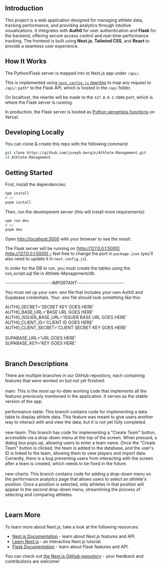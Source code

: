 
<br/>

## Introduction

This project is a web application designed for managing athlete data, tracking performance, and providing analytics through intuitive visualizations. It integrates with **Auth0** for user authentication and **Flask** for the backend, offering secure access control and real-time performance tracking. The frontend is built using **Next.js**, **Tailwind CSS**, and **React** to provide a seamless user experience.

## How It Works

The Python/Flask server is mapped into to Next.js app under `/api/`.

This is implemented using [`next.config.js` rewrites](https://github.com/vercel/examples/blob/main/python/nextjs-flask/next.config.js) to map any request to `/api/:path*` to the Flask API, which is hosted in the `/api` folder.

On localhost, the rewrite will be made to the `127.0.0.1:5000` port, which is where the Flask server is running.

In production, the Flask server is hosted as [Python serverless functions](https://vercel.com/docs/concepts/functions/serverless-functions/runtimes/python) on Vercel.

## Developing Locally

You can clone & create this repo with the following command

```bash
git clone https://github.com/joseph-bergin/Athlete-Management.git
cd Athlete-Management
```

## Getting Started

First, install the dependencies:

```bash
npm install
# or
pnpm install
```

Then, run the development server (this will install more requirements):

```bash
npm run dev
# or
pnpm dev
```

Open [http://localhost:3000](http://localhost:3000) with your browser to see the result.

The Flask server will be running on [http://127.0.0.1:5000](http://127.0.0.1:5000) – feel free to change the port in `package.json` (you'll also need to update it in `next.config.js`).

In order for the DB to run, you must create the tables using the run_script.sql file in Athlete-Management/db. 

------------------------*IMPORTANT*------------------------

You must set up your own .env file that includes your own Auth0 and Supabase credentials. Your .env file should look something like this:

AUTH0_SECRET='SECRET KEY GOES HERE'<br/>
AUTH0_BASE_URL='BASE URL GOES HERE'<br/>
AUTH0_ISSUER_BASE_URL='ISSUER BASE URL GOES HERE'<br/>
AUTH0_CLIENT_ID='CLIENT ID GOES HERE'<br/>
AUTH0_CLIENT_SECRET='CLIENT SECRET KEY GOES HERE'<br/>
<br/>
SUPABASE_URL='URL GOES HERE'<br/>
SUPABASE_KEY='KEY GOES HERE'<br/>
<br/>


## Branch Descriptions
There are multiple branches in our GitHub repository, each containing features that were worked on but not yet finished:
<br/><br/>
main: This is the most up-to-date working code that implements all the features previously mentioned in the application. It serves as the stable version of the app.
<br/><br/>
performance-table: This branch contains code for implementing a data table to display athlete data. This feature was meant to give users another way to interact with and view the data, but it is not yet fully completed.
<br/><br/>
new-team: This branch has code for implementing a "Create Team" button, accessible via a drop-down menu at the top of the screen. When pressed, a dialog box pops up, allowing users to enter a team name. Once the "Create Team" button is clicked, the team is added to the database, and the user's ID is linked to the team, allowing them to view players and import data. Currently, there is a bug preventing users from interacting with the screen after a team is created, which needs to be fixed in the future.
<br/><br/>
new-charts: This branch contains code for adding a drop-down menu on the performance analytics page that allows users to select an athlete's position. Once a position is selected, only athletes in that position will appear in the second drop-down menu, streamlining the process of selecting and comparing athletes.
<br/><br/>

## Learn More

To learn more about Next.js, take a look at the following resources:

- [Next.js Documentation](https://nextjs.org/docs) - learn about Next.js features and API.
- [Learn Next.js](https://nextjs.org/learn) - an interactive Next.js tutorial.
- [Flask Documentation](https://flask.palletsprojects.com/en/1.1.x/) - learn about Flask features and API.

You can check out [the Next.js GitHub repository](https://github.com/vercel/next.js/) - your feedback and contributions are welcome!

